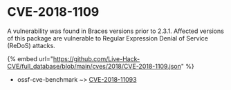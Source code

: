 # CVE-2018-1109

A vulnerability was found in Braces versions prior to 2.3.1. Affected versions of this package are vulnerable to Regular Expression Denial of Service (ReDoS) attacks.

{% embed url="https://github.com/Live-Hack-CVE/full_database/blob/main/cves/2018/CVE-2018-1109.json" %}


* ossf-cve-benchmark ~> [CVE-2018-11093](https://zeste.alice-snow.ru/2018/database/cve-2018-1109/cve-2018-11093-ossf-cve-benchmark)